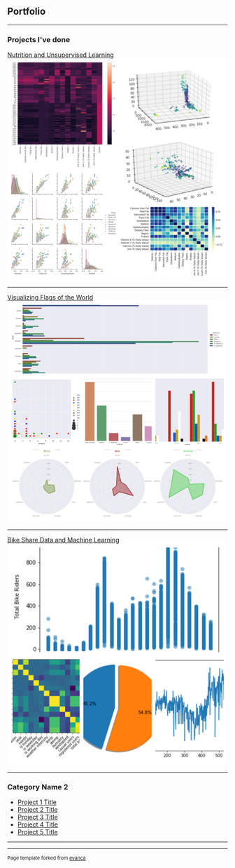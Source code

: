 ## Portfolio

---

### Projects I've done

[Nutrition and Unsupervised Learning](https://nbviewer.jupyter.org/github/amontano495/McDonalds-Nutrition/blob/master/McDonaldsNutrtionFacts.ipynb)
<img src="images/project1.jpg?raw=true"/>

---
[Visualizing Flags of the World](/pdf/sample_presentation.pdf)
<img src="images/project2.jpg?raw=true"/>

---
[Bike Share Data and Machine Learning](http://example.com/)
<img src="images/project3.jpg?raw=true"/>

---

### Category Name 2

- [Project 1 Title](https://nbviewer.jupyter.org/github/amontano495/McDonalds-Nutrition/blob/master/McDonaldsNutrtionFacts.ipynb)
- [Project 2 Title](http://example.com/)
- [Project 3 Title](http://example.com/)
- [Project 4 Title](http://example.com/)
- [Project 5 Title](http://example.com/)

---




---
<p style="font-size:11px">Page template forked from <a href="https://github.com/evanca/quick-portfolio">evanca</a></p>
<!-- Remove above link if you don't want to attibute -->
